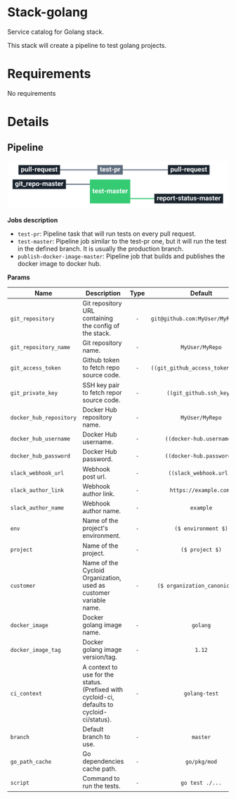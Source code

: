 # Stack-golang

Service catalog for Golang stack.

This stack will create a pipeline to test golang projects.

# Requirements

No requirements

# Details

## Pipeline

<img src="docs/pipeline.png" width="800">

**Jobs description**

  * `test-pr`: Pipeline task that will run tests on every pull request.
  * `test-master`: Pipeline job similar to the test-pr one, but it will run the test in the defined branch. It is usually the production branch.
  * `publish-docker-image-master`: Pipeline job that builds and publishes the docker image to docker hub.

**Params**

|Name|Description|Type|Default|Required|
|---|---|:---:|:---:|:---:|
|`git_repository`|Git repository URL containing the config of the stack.|`-`|`git@github.com:MyUser/MyRepo.git`|`True`|
|`git_repository_name`|Git repository name.|`-`|`MyUser/MyRepo`|`True`|
|`git_access_token`|Github token to fetch repo source code.|`-`|`((git_github_access_token.data))`|`True`|
|`git_private_key`|SSH key pair to fetch repor source code.|`-`|`((git_github.ssh_key))`|`True`|
|`docker_hub_repository`|Docker Hub repository name.|`-`|`MyUser/MyRepo`|`True`|
|`docker_hub_username`|Docker Hub username.|`-`|`((docker-hub.username))`|`True`|
|`docker_hub_password`|Docker Hub password.|`-`|`((docker-hub.password))`|`True`|
|`slack_webhook_url`|Webhook post url.|`-`|`((slack_webhook.url))`|`True`|
|`slack_author_link`|Webhook author link.|`-`|`https://example.com/`|`True`|
|`slack_author_name`|Webhook author name.|`-`|`example`|`True`|
|`env`|Name of the project's environment.|`-`|`($ environment $)`|`True`|
|`project`|Name of the project.|`-`|`($ project $)`|`True`|
|`customer`|Name of the Cycloid Organization, used as customer variable name.|`-`|`($ organization_canonical $)`|`True`|
|`docker_image`|Docker golang image name.|`-`|`golang`|`True`|
|`docker_image_tag`|Docker golang image version/tag.|`-`|`1.12`|`True`|
|`ci_context`|A context to use for the status. (Prefixed with cycloid-ci, defaults to cycloid-ci/status).|`-`|`golang-test`|`False`|
|`branch`|Default branch to use.|`-`|`master`|`True`|
|`go_path_cache`|Go dependencies cache path.|`-`|`go/pkg/mod`|`True`|
|`script`| Command to run the tests.|`-`|`go test ./...`|`True`|